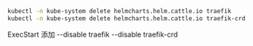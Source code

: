 ```bash
kubectl -n kube-system delete helmcharts.helm.cattle.io traefik
kubectl -n kube-system delete helmcharts.helm.cattle.io traefik-crd
```

ExecStart 添加 --disable traefik --disable traefik-crd